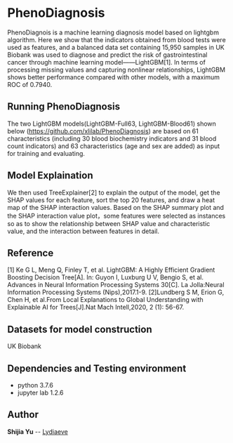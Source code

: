 # PhenoDiagnosis
PhenoDiagnois is a machine learning diagnosis model based on lightgbm algorithm. Here we show that the indicators obtained from blood tests were used as features, and a balanced data set containing 15,950 samples in UK Biobank was used to diagnose and predict the risk of gastrointestinal cancer through machine learning model——LightGBM[1].
In terms of processing missing values and capturing nonlinear relationships, LightGBM shows better performance compared with other models, with a maximum ROC of 0.7940.

## Running PhenoDiagnosis
The two LightGBM models(LightGBM-Full63, LightGBM-Blood61) shown below (https://github.com/xlilab/PhenoDiagnosis) are based on 61 characteristics (including 30 blood biochemistry indicators and 31 blood count indicators) and 63 characteristics (age and sex are added) as input for training and evaluating.

## Model Explaination
We then used TreeExplainer[2] to explain the output of the model, get the SHAP values for each feature, sort the top 20 features, and draw a heat map of the SHAP interaction values. Based on the SHAP summary plot and the SHAP interaction value plot，some features were selected as instances so as to show the relationship between SHAP value and characteristic value, and the interaction between features in detail.

## Reference
[1] Ke G L, Meng Q, Finley T, et al. LightGBM: A Highly Efficient Gradient Boosting Decision Tree[A]. In: Guyon I, Luxburg U V, Bengio S, et al. Advances in Neural Information Processing Systems 30[C]. La Jolla:Neural Information Processing Systems (Nips),2017.1-9.
[2]Lundberg S M, Erion G, Chen H, et al.From Local Explanations to Global Understanding with Explainable AI for Trees[J].Nat Mach Intell,2020, 2 (1): 56-67.

## Datasets for model construction
UK Biobank

## Dependencies and Testing environment
* python 3.7.6
* jupyter lab 1.2.6

## Author
**Shijia Yu** -- [Lydiaeve](https://github.com/Lydiaeve)
